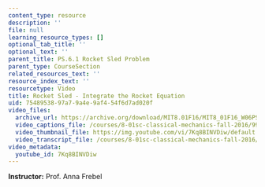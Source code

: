 ```yaml
---
content_type: resource
description: ''
file: null
learning_resource_types: []
optional_tab_title: ''
optional_text: ''
parent_title: PS.6.1 Rocket Sled Problem
parent_type: CourseSection
related_resources_text: ''
resource_index_text: ''
resourcetype: Video
title: Rocket Sled - Integrate the Rocket Equation
uid: 75489538-97a7-9a4e-9af4-54f6d7ad020f
video_files:
  archive_url: https://archive.org/download/MIT8.01F16/MIT8_01F16_W06PS01-2_360p.mp4
  video_captions_file: /courses/8-01sc-classical-mechanics-fall-2016/99c06ede3b5d5192b4cb4119435b6b9f_7Kq8BINVDiw.vtt
  video_thumbnail_file: https://img.youtube.com/vi/7Kq8BINVDiw/default.jpg
  video_transcript_file: /courses/8-01sc-classical-mechanics-fall-2016/5fb03318c1359e623617218715101f57_7Kq8BINVDiw.pdf
video_metadata:
  youtube_id: 7Kq8BINVDiw
---
```


**Instructor:** Prof. Anna Frebel